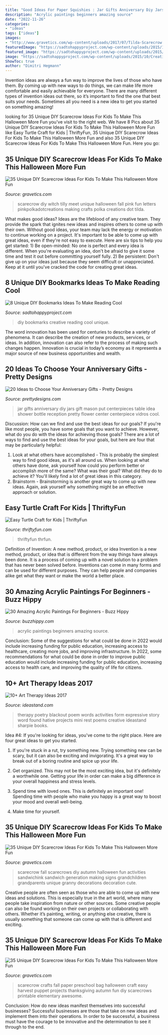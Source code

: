 ```yaml
---
title: "Good Ideas For Paper Squishies : Jar Gifts Anniversary Diy Jars Gift Mason Put Centerpieces Table Idea Shower Bottle Reception Pretty Flower Center Centerpiece Vidros Cool"
description: "Acrylic paintings beginners amazing source"
date: "2022-11-26"
categories:
- "ideas"
tags: ["ideas"]
images:
- "http://www.gravetics.com/wp-content/uploads/2017/07/Tilda-Scarecrow.jpg"
featuredImage: "https://sadtohappyproject.com/wp-content/uploads/2015/10/Creative-DIY-Bookmarks-Ideas234.jpg"
featured_image: "https://sadtohappyproject.com/wp-content/uploads/2015/10/Creative-DIY-Bookmarks-Ideas234.jpg"
image: "https://sadtohappyproject.com/wp-content/uploads/2015/10/Creative-DIY-Bookmarks-Ideas234.jpg"
ShowToc: true
author: "Dimitri Hegmann"
---
```



Invention ideas are always a fun way to improve the lives of those who have them. By coming up with new ways to do things, we can make life more comfortable and easily achievable for everyone. There are many different types of invention ideas out there, so it’s important to find the one that best suits your needs. Sometimes all you need is a new idea to get you started on something amazing!

	

		
looking for 35 Unique DIY Scarecrow Ideas For Kids To Make This Halloween More Fun you've visit to the right web. We have 8 Pics about 35 Unique DIY Scarecrow Ideas For Kids To Make This Halloween More Fun like Easy Turtle Craft for Kids | ThriftyFun, 35 Unique DIY Scarecrow Ideas For Kids To Make This Halloween More Fun and also 35 Unique DIY Scarecrow Ideas For Kids To Make This Halloween More Fun. Here you go:
		
    
## 35 Unique DIY Scarecrow Ideas For Kids To Make This Halloween More Fun

<img loading=lazy src="http://www.gravetics.com/wp-content/uploads/2017/07/Tilda-Scarecrow.jpg" onerror="this.onerror=null;this.src='https://tse3.mm.bing.net/th?id=OIP.WvpUDEOLmDxL8Z_9BvrSoQHaKX&amp;pid=15.1';" alt="35 Unique DIY Scarecrow Ideas For Kids To Make This Halloween More Fun">

_Source: gravetics.com_

>scarecrow diy witch tilly meet unique halloween fall pink fun letters pinkpolkadotcreations making crafts polka creations dot tilda. 

	

What makes good ideas?
Ideas are the lifeblood of any creative team. They provide the spark that ignites new ideas and inspires others to come up with their own. Without good ideas, your team may lack the energy or motivation to continue working on a project. It's important to be able to come up with great ideas, even if they're not easy to execute. Here are six tips to help you get started: 1) Be open-minded: No one is perfect and every idea is different. When you're evaluating an idea, don't be afraid to give it some time and test it out before committing yourself fully. 2) Be persistent: Don't give up on your ideas just because they seem difficult or unappreciated. Keep at it until you've cracked the code for creating great ideas.

    
## 8 Unique DIY Bookmarks Ideas To Make Reading Cool

<img loading=lazy src="https://sadtohappyproject.com/wp-content/uploads/2015/10/Creative-DIY-Bookmarks-Ideas234.jpg" onerror="this.onerror=null;this.src='https://tse1.mm.bing.net/th?id=OIP.JPcctWz542WKpMF1-kCwdAHaJ4&amp;pid=15.1';" alt="8 Unique DIY Bookmarks Ideas To Make Reading Cool">

_Source: sadtohappyproject.com_

>diy bookmarks creative reading cool unique. 

	

The word innovation has been used for centuries to describe a variety of phenomena. It can describe the creation of new products, services, or ideas. In addition, innovation can also refer to the process of making such changes happen. Innovation is crucial in today’s economy as it represents a major source of new business opportunities and wealth.

    
## 20 Ideas To Choose Your Anniversary Gifts - Pretty Designs

<img loading=lazy src="http://www.prettydesigns.com/wp-content/uploads/2015/06/Photo-Jar.jpg" onerror="this.onerror=null;this.src='https://tse2.mm.bing.net/th?id=OIP.QQvCbkCHR0Fo-0nNr9YVBAHaLH&amp;pid=15.1';" alt="20 Ideas to Choose Your Anniversary Gifts - Pretty Designs">

_Source: prettydesigns.com_

>jar gifts anniversary diy jars gift mason put centerpieces table idea shower bottle reception pretty flower center centerpiece vidros cool. 

	

Discussion: How can we find and use the best ideas for our goals?
If you're like most people, you have some goals that you want to achieve. However, what do you do with the ideas for achieving those goals? 
There are a lot of ways to find and use the best ideas for your goals, but here are four that may be particularly helpful: 

1) Look at what others have accomplished - This is probably the simplest way to find good ideas, as it's all around us. When looking at what others have done, ask yourself how could you perform better or accomplish more of the same? What was their goal? What did they do to achieve it? You'll likely find a lot of great ideas in this category. 
2) Brainstorm - Brainstorming is another great way to come up with new ideas. Again, ask yourself why something might be an effective approach or solution.

    
## Easy Turtle Craft For Kids | ThriftyFun

<img loading=lazy src="https://img.thrfun.com/img/184/633/easy_turtle_craft_for_kids_14_m28.jpg" onerror="this.onerror=null;this.src='https://tse4.mm.bing.net/th?id=OIP.U-nLfeT6JOkr_qpVIaKuIgAAAA&amp;pid=15.1';" alt="Easy Turtle Craft for Kids | ThriftyFun">

_Source: thriftyfun.com_

>thriftyfun thrfun. 

	

Definition of Invention: A new method, product, or idea
Invention is a new method, product, or idea that is different from the way things have always been done. It is a process of coming up with a novel solution to a problem that has never been solved before. Inventions can come in many forms and can be used for different purposes. They can help people and companies alike get what they want or make the world a better place.

    
## 30 Amazing Acrylic Paintings For Beginners - Buzz Hippy

<img loading=lazy src="http://buzzhippy.com/wp-content/uploads/2019/08/Amazing-Acrylic-Paintings-For-Beginners-11-1.jpg" onerror="this.onerror=null;this.src='https://tse4.mm.bing.net/th?id=OIP.-wHNpZnx6_Gkrb4HD8wgpQHaNK&amp;pid=15.1';" alt="30 Amazing Acrylic Paintings For Beginners - Buzz Hippy">

_Source: buzzhippy.com_

>acrylic paintings beginners amazing source. 

	

Conclusion: Some of the suggestions for what could be done in 2022 would include increasing funding for public education, increasing access to healthcare, creating more jobs, and improving infrastructure.
In 2022, some recommendations for what could be done in order to improve public education would include increasing funding for public education, increasing access to health care, and improving the quality of life for citizens.

    
## 10+ Art Therapy Ideas 2017

<img loading=lazy src="http://ideastand.com/wp-content/uploads/2014/05/art-therapy-ideas/4-art-therapy-ideas.jpg" onerror="this.onerror=null;this.src='https://tse4.mm.bing.net/th?id=OIP.obl4Kuo7395PjNi2XFPH7gHaMH&amp;pid=15.1';" alt="10+ Art Therapy Ideas 2017">

_Source: ideastand.com_

>therapy poetry blackout poem words activities form expressive story word found hative projects mini rest poems creative ideastand sharpie books. 

	

Idea #4:
If you're looking for ideas, you've come to the right place. Here are four great ideas to get you started.
1. If you're stuck in a rut, try something new. Trying something new can be scary, but it can also be exciting and invigorating. It's a great way to break out of a boring routine and spice up your life.

2. Get organized. This may not be the most exciting idea, but it's definitely a worthwhile one. Getting your life in order can make a big difference in your overall happiness and stress levels.

3. Spend time with loved ones. This is definitely an important one! Spending time with people who make you happy is a great way to boost your mood and overall well-being.

4. Make time for yourself.

    
## 35 Unique DIY Scarecrow Ideas For Kids To Make This Halloween More Fun

<img loading=lazy src="http://www.gravetics.com/wp-content/uploads/2017/07/fall-scarecrows.jpg" onerror="this.onerror=null;this.src='https://tse1.mm.bing.net/th?id=OIP.N0MghjFDCXaeABjn08cGsQHaJs&amp;pid=15.1';" alt="35 Unique DIY Scarecrow Ideas For Kids To Make This Halloween More Fun">

_Source: gravetics.com_

>scarecrow fall scarecrows diy autumn halloween fun activities sandwichink sandwich generation making signs grandchildren grandparents unique granny decorations decoration cute. 

	

Creative people are often seen as those who are able to come up with new ideas and solutions. This is especially true in the art world, where many people take inspiration from nature or other sources. Some creative people can also be found working on their own projects or collaborating with others. Whether it’s painting, writing, or anything else creative, there is usually something that someone can come up with that is different and exciting.

    
## 35 Unique DIY Scarecrow Ideas For Kids To Make This Halloween More Fun

<img loading=lazy src="http://www.gravetics.com/wp-content/uploads/2017/07/Paper-Bag-Scarecrow.jpg" onerror="this.onerror=null;this.src='https://tse4.mm.bing.net/th?id=OIP.Nw2qryO_anFV9sw7I214ewHaJ4&amp;pid=15.1';" alt="35 Unique DIY Scarecrow Ideas For Kids To Make This Halloween More Fun">

_Source: gravetics.com_

>scarecrow crafts fall paper preschool bag halloween craft easy harvest puppet projects thanksgiving autumn fun diy scarecrows printable elementary awesome. 

	

Conclusion: How do new ideas manifest themselves into successful businesses?
Successful businesses are those that take on new ideas and implement them into their operations. In order to be successful, a business must have the courage to be innovative and the determination to see it through to the end.

